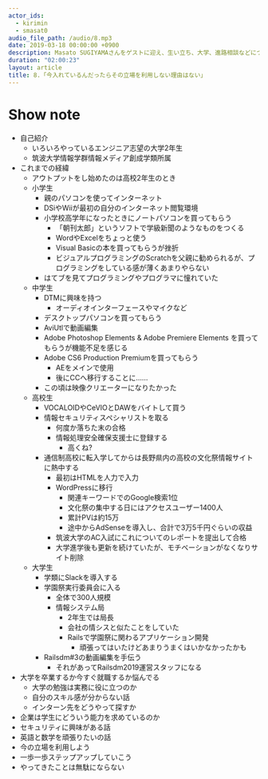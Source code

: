 ```yaml
---
actor_ids:
  - kirimin
  - smasat0
audio_file_path: /audio/8.mp3
date: 2019-03-18 00:00:00 +0900
description: Masato SUGIYAMAさんをゲストに迎え、生い立ち、大学、進路相談などについて話しました。
duration: "02:00:23"
layout: article
title: 8.「今入れているんだったらその立場を利用しない理由はない」
---
```


# Show note

- 自己紹介
  - いろいろやっているエンジニア志望の大学2年生
  - 筑波大学情報学群情報メディア創成学類所属
- これまでの経緯
  - アウトプットをし始めたのは高校2年生のとき
  - 小学生
    - 親のパソコンを使ってインターネット
    - DSiやWiiが最初の自分のインターネット閲覧環境
    - 小学校高学年になったときにノートパソコンを買ってもらう
      - 「朝刊太郎」というソフトで学級新聞のようなものをつくる
      - WordやExcelをちょっと使う
      - Visual Basicの本を買ってもらうが挫折
      - ビジュアルプログラミングのScratchを父親に勧められるが、プログラミングをしている感が薄くあまりやらない
    - はてブを見てプログラミングやプログラマに憧れていた
  - 中学生
    - DTMに興味を持つ
      - オーディオインターフェースやマイクなど
    - デスクトップパソコンを買ってもらう
    - AviUtlで動画編集
    - Adobe Photoshop Elements & Adobe Premiere Elements を買ってもらうが機能不足を感じる
    - Adobe CS6 Production Premiumを買ってもらう
      - AEをメインで使用
      - 後にCCへ移行することに……
    - この頃は映像クリエーターになりたかった
  - 高校生
    - VOCALOIDやCeVIOとDAWをバイトして買う
    - 情報セキュリティスペシャリストを取る
      - 何度か落ちた末の合格
      - 情報処理安全確保支援士に登録する
        - 高くね?
    - 通信制高校に転入学してからは長野県内の高校の文化祭情報サイトに熱中する
      - 最初はHTMLを人力で入力
      - WordPressに移行
        - 関連キーワードでのGoogle検索1位
        - 文化祭の集中する日にはアクセスユーザー1400人
        - 累計PVは約15万
        - 途中からAdSenseを導入し、合計で3万5千円ぐらいの収益
      - 筑波大学のAC入試にこれについてのレポートを提出して合格
      - 大学進学後も更新を続けていたが、モチベーションがなくなりサイト削除
  - 大学生
    - 学類にSlackを導入する
    - 学園祭実行委員会に入る
      - 全体で300人規模
      - 情報システム局
        - 2年生では局長
        - 会社の情シスと似たことをしていた
        - Railsで学園祭に関わるアプリケーション開発
          - 頑張ってはいたけどあまりうまくはいかなかったかも
    - Railsdm#3の動画編集を手伝う
      - それがあってRailsdm2019運営スタッフになる
- 大学を卒業するか今すぐ就職するか悩んでる
  - 大学の勉強は実務に役に立つのか
  - 自分のスキル感が分からない話
  - インターン先をどうやって探すか
- 企業は学生にどういう能力を求めているのか
- セキュリティに興味がある話
- 英語と数学を頑張りたいの話
- 今の立場を利用しよう
- 一歩一歩ステップアップしていこう
- やってきたことは無駄にならない